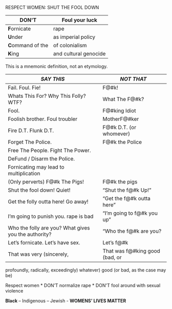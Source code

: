 RESPECT WOMEN: SHUT THE FOOL DOWN

DON'T                 | Foul your luck
----------------------|-----------------------
**F**ornicate         | rape                   
**U**nder             | as imperial policy    
**C**ommand of the    | of colonialism        
**K**ing              | and cultural genocide 

This is a mnemonic definition, not an etymology.

*SAY THIS*                           | *NOT THAT*
------------------------------------ | ------------------------------------
Fail. Foul. Fie!                     | F@#k!
Whats This For? Why This Folly? WTF? | What The F@#k?
Fool.                                | F@#king Idiot
Foolish brother. Foul troubler       | MotherF@#ker
Fire D.T. Flunk D.T.                 | F@#k D.T. (or whomever)
Forget The Police. 		     | F@#k the	Police
Free The People. Fight The Power.    | 
DeFund / Disarm the Police.          |                
Fornicating may lead to multiplication|
(Only perverts) F@#k The Pigs! 	     | F@#k the pigs
Shut the fool down! Quiet!           | “Shut the f@#k Up!”
Get the folly outta here! Go away!   | “Get the f@#k outta here”
I’m going to punish you. rape is bad |  “I’m going to f@#k you up”
Who the folly are you? What gives you the authority?   | “Who the f@#k are you?
Let’s fornicate. Let’s have sex.     | Let’s f@#k
That was very (sincerely,            | That was f@#king good (bad, or
profoundly, radically, exceedingly)  whatever)
good (or bad, as the case may be)    


Respect women * DON’T normalize rape * DON'T fool around with sexual violence

**Black** – Indigenous – Jewish - **WOMENS’ LIVES MATTER**              
